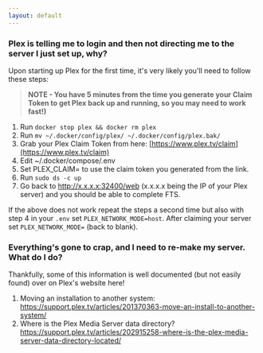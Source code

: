 ```yaml
---
layout: default
---
```


### Plex is telling me to login and then not directing me to the server I just set up, why?
Upon starting up Plex for the first time, it's very likely you'll need to follow these steps:
> **NOTE - You have 5 minutes from the time you generate your Claim Token to get Plex back up and running, so you may need to work fast!)**
1. Run `docker stop plex && docker rm plex`
2. Run `mv ~/.docker/config/plex/ ~/.docker/config/plex.bak/`
3. Grab your Plex Claim Token from here: [https://www.plex.tv/claim](https://www.plex.tv/claim)
4. Edit ~/.docker/compose/.env
5. Set PLEX_CLAIM=    to use the claim token you generated from the link.
6. Run `sudo ds -c up`
7. Go back to http://x.x.x.x:32400/web (x.x.x.x being the IP of your Plex server) and you should be able to complete FTS.

If the above does not work repeat the steps a second time but also with step 4 in your `.env` set `PLEX_NETWORK_MODE=host`. After claiming your server set `PLEX_NETWORK_MODE=` (back to blank).

### Everything's gone to crap, and I need to re-make my server. What do I do?
Thankfully, some of this information is well documented (but not easily found) over on Plex's website here!
1. Moving an installation to another system: https://support.plex.tv/articles/201370363-move-an-install-to-another-system/
2. Where is the Plex Media Server data directory? https://support.plex.tv/articles/202915258-where-is-the-plex-media-server-data-directory-located/
